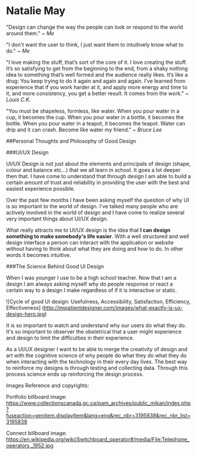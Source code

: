 # Natalie May

"Design can change the way the people can look or respond to the world around them." *~ Me*

"I don't want the user to think, I just want them to intuitively know what to do." *~ Me*

"I love making the stuff, that’s sort of the core of it. I love creating the stuff. It’s so satisfying to get from the beginning to the end, from a shaky nothing idea to something that’s well formed and the audience really likes. It’s like a drug: You keep trying to do it again and again and again. I’ve learned from experience that if you work harder at it, and apply more energy and time to it, and more consistency, you get a better result. It comes from the work." *~ Louis C.K.*

"You must be shapeless, formless, like water. When you pour water in a cup, it becomes the cup. When you pour water in a bottle, it becomes the bottle. When you pour water in a teapot, it becomes the teapot. Water can drip and it can crash. Become like water my friend." *~ Bruce Lee*


##Personal Thoughts and Philosophy of Good Design

###UI/UX Design

UI/UX Design is not just about the elements and principals of design (shape, colour and balance etc...) that we all learn in school. It goes a lot deeper then that. I have come to understand that through design I am able to build a certain amount of trust and reliability in providing the user with the best and easiest experience possible.

Over the past few months I have been asking myself the question of why UI is so important to the world of design. I've talked many people who are actively involved in the world of design and I have come to realize several very important things about UI/UX design.

What really attracts me to UI/UX design is the idea that **I can design something to make somebody's life easier**. With a well structured and well design interface a person can interact with the application or website without having to think about what they are doing and how to do. In other words it becomes intuitive.

###The Science Behind Good UI Design

When I was younger I use to be a high school teacher. Now that I am a design I am always asking myself why do people response or react a certain way to a design I make regardless of if it is interactive or static.

![Cycle of good UI design: Usefulness, Accessibility, Satisfaction, Efficiency, Effectiveness] (http://impatientdesigner.com/images/what-exactly-is-ux-design-hero.jpg)

It is so important to watch and understand why our users do what they do. It's so important to observer the obstetrical that a user might experience and design to limit the difficulties in their experience.

As a UI/UX designer I want to be able to merge the creativity of design and art with the cognitive science of why people do what they do what they do when interacting with the technology in their every day lives. The best way to reinforce my designs is through testing and collecting data. Through this process science ends up reinforcing the design process.


Images Reference and copyrights:

Portfolio billboard image: https://www.collectionscanada.gc.ca/pam_archives/public_mikan/index.php?fuseaction=genitem.displayItem&lang=eng&rec_nbr=3195838&rec_nbr_list=3195838

Connect billboard image: https://en.wikipedia.org/wiki/Switchboard_operator#/media/File:Telephone_operators,_1952.jpg
